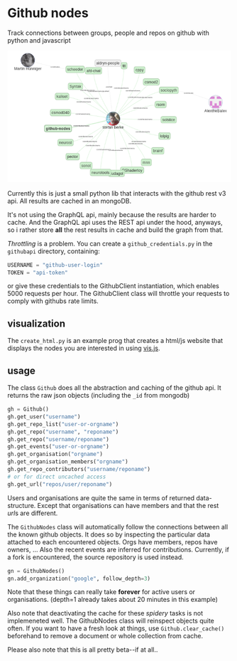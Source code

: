 # Github nodes

Track connections between groups, people and repos on
github with python and javascript

![demo](./demo.png)

Currently this is just a small python lib that interacts with the
github rest v3 api.
All results are cached in an mongoDB.

It's not using the GraphQL api, mainly because the results are harder to
cache. And the GraphQL api uses the REST api under the hood, anyways,
so i rather store **all** the rest results in cache and build the graph
from that.

*Throttling* is a problem. You can create a `github_credentials.py` in
the `githubapi` directory, containing:
```python
USERNAME = "github-user-login"
TOKEN = "api-token"
```

or give these credentials to the GithubClient instantiation,
which enables 5000 requests per hour. The GithubClient class will
throttle your requests to comply with githubs rate limits.

## visualization

The `create_html.py` is an example prog that creates a html/js website that
displays the nodes you are interested in using [vis.js](https://github.com/almende/vis).

## usage

The class `Github` does all the abstraction and caching of the github api.
It returns the raw json objects (including the `_id` from mongodb)

```python
gh = Github()
gh.get_user("username")
gh.get_repo_list("user-or-orgname")
gh.get_repo("username", "reponame")
gh.get_repo("username/reponame")
gh.get_events("user-or-orgname")
gh.get_organisation("orgname")
gh.get_organisation_members("orgname")
gh.get_repo_contributors("username/reponame")
# or for direct uncached access
gh.get_url("repos/user/reponame")
```

Users and organisations are quite the same in terms of returned data-structure.
Except that organisations can have members and that the rest *url*s
are different.

The `GithubNodes` class will automatically follow the connections between
all the known github objects. It does so by inspecting the particular
data attached to each encountered objects. Orgs have members,
repos have owners, ... Also the recent events are inferred for contributions.
Currently, if a fork is encountered, the source repository is used instead.

```python
gn = GithubNodes()
gn.add_organization("google", follow_depth=3)
```

Note that these things can really take **forever** for active
users or organisations.
(depth=1 already takes about 20 minutes in this example)

Also note that deactivating the cache for these *spidery* tasks is
not implemeneted well. The GithubNodes class will reinspect objects
quite often. If you want to have a fresh look at things, use
`Github.clear_cache()` beforehand to remove a document or whole
collection from cache.

Please also note that this is all pretty beta--if at all..

